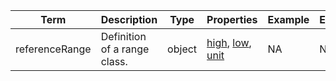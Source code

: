 |Term | Description | Type | Properties | Example | Enum|
| ---| ---| ---| ---| ---| --- |
| referenceRange | Definition of a range class. | object | [high](https://phenopacket-schema.readthedocs.io/en/latest/building-blocks.html), [low](https://phenopacket-schema.readthedocs.io/en/latest/building-blocks.html), [unit](./unit.md) | NA | NA|
